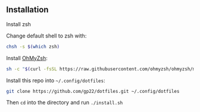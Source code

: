 ## Installation

Install zsh<br>

Change default shell to zsh with:

```bash
chsh -s $(which zsh)
```

Install [OhMyZsh](https://ohmyz.sh/):

```bash
sh -c "$(curl -fsSL https://raw.githubusercontent.com/ohmyzsh/ohmyzsh/master/tools/install.sh)"
```

Install this repo into `~/.config/dotfiles`:

```bash
git clone https://github.com/gp22/dotfiles.git ~/.config/dotfiles
```

Then `cd` into the directory and run `./install.sh`
